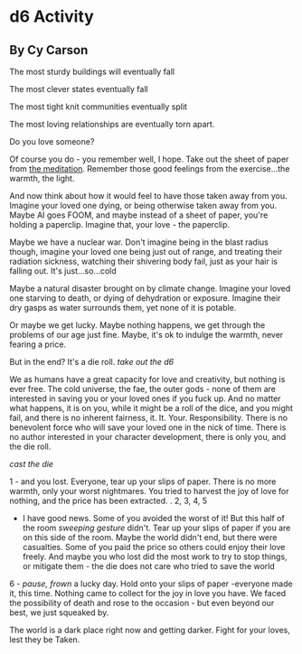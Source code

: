 # d6 Activity
## By Cy Carson

The most sturdy buildings will eventually fall

The most clever states eventually fall

The most tight knit communities eventually split

The most loving relationships are eventually torn apart.

Do you love someone?

Of course you do - you remember well, I hope.  Take out the sheet of
paper from [the meditation](Metta_Meditation.html).  Remember those
good feelings from the exercise...the warmth, the light.

And now think about how it would feel to have those taken away from
you.  Imagine your loved one dying, or being otherwise taken away from
you. Maybe AI goes FOOM, and maybe instead of a sheet of paper, you're
holding a paperclip.  Imagine that, your love - the paperclip.

Maybe we have a nuclear war.  Don't imagine being in the blast radius
though, imagine your loved one being just out of range, and treating
their radiation sickness, watching their shivering body fail, just as
your hair is falling out.  It's just...so...cold

Maybe a natural disaster brought on by climate change.  Imagine your
loved one starving to death, or dying of dehydration or exposure.
Imagine their dry gasps as water surrounds them, yet none of it is
potable.

Or maybe we get lucky.  Maybe nothing happens, we get through the
problems of our age just fine.  Maybe, it's ok to indulge the warmth,
never fearing a price.

But in the end?  It's a die roll.  *take out the d6*

We as humans have a great capacity for love and creativity, but
nothing is ever free.  The cold universe, the fae, the outer gods -
none of them are interested in saving you or your loved ones if you
fuck up.  And no matter what happens, it is on you, while it might be
a roll of the dice, and you might fail, and there is no inherent
fairness, it. It. Your. Responsibility.  There is no benevolent force
who will save your loved one in the nick of time.  There is no author
interested in your character development, there is only you, and the
die roll.

*cast the die*

1 - and you lost.  Everyone, tear up your slips of paper.  There is no
more warmth, only your worst nightmares.  You tried to harvest the joy
of love for nothing, and the price has been extracted.  .  2, 3, 4, 5
- I have good news.  Some of you avoided the worst of it!  But this
half of the room *sweeping gesture* didn't.  Tear up your slips of
paper if you are on this side of the room.  Maybe the world didn't
end, but there were casualties. Some of you paid the price so others
could enjoy their love freely.  And maybe you who lost did the most
work to try to stop things, or mitigate them - the die does not care
who tried to save the world

6 - *pause, frown* a lucky day.  Hold onto your slips of paper
-everyone made it, this time.  Nothing came to collect for the joy in
love you have.  We faced the possibility of death and rose to the
occasion - but even beyond our best, we just squeaked by.

The world is a dark place right now and getting darker.  Fight for
your loves, lest they be Taken.
